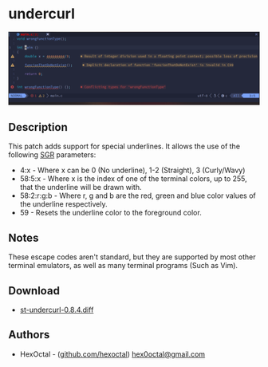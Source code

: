 undercurl
=========

![](undercurl.png)

Description
-----------
This patch adds support for special underlines. It allows the use of the
following [SGR](https://en.wikipedia.org/wiki/ANSI_escape_code#SGR) parameters:
* 4:x - Where x can be 0 (No underline), 1-2 (Straight), 3 (Curly/Wavy)
* 58:5:x - Where x is the index of one of the terminal colors, up to 255, that the underline will be drawn with.
* 58:2:r:g:b - Where r, g and b are the red, green and blue color values of the underline respectively.
* 59 - Resets the underline color to the foreground color.

Notes
-----
These escape codes aren't standard, but they are supported by most other
terminal emulators, as well as many terminal programs (Such as Vim).

Download
--------
* [st-undercurl-0.8.4.diff](st-undercurl-0.8.4.diff)

Authors
-------
* HexOctal - ([github.com/hexoctal](https://github.com/hexoctal)) <hex0octal@gmail.com>

